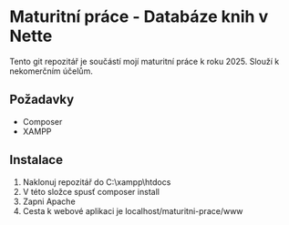 Maturitní práce - Databáze knih v Nette
=================

Tento git repozitář je součástí mojí maturitní práce k roku 2025. Slouží k nekomerčním účelům.

Požadavky
------------

- Composer
- XAMPP


Instalace
------------

1. Naklonuj repozitář do C:\xampp\htdocs
2. V této složce spusť composer install
3. Zapni Apache
4. Cesta k webové aplikaci je localhost/maturitni-prace/www
